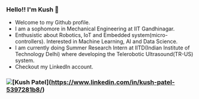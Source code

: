 ### Hello!! I'm Kush 👋

- Welcome to my Github profile. 
- I am a sophomore in Mechanical Engineering at IIT Gandhinagar. 
- Enthusistic about Robotics, IoT and Embedded system(micro-controllers). Interested in Machine Learning, AI and Data Science.
- I am currently doing Summer Research Intern at IITD(Indian Institute of Technology Delhi) where developing the Telerobotic Ultrasound(TR-US) system.
- Checkout my LinkedIn account.

### ![]({https://cdn3.iconfinder.com/data/icons/inficons/512/linkedin.png}")[Kush Patel](https://www.linkedin.com/in/kush-patel-5397281b8/)
<!--
**kushpatel19/kushpatel19** is a ✨ _special_ ✨ repository because its `README.md` (this file) appears on your GitHub profile.

Here are some ideas to get you started:

- 🔭 I’m currently working on ...
- 🌱 I’m currently learning ...
- 👯 I’m looking to collaborate on ...
- 🤔 I’m looking for help with ...
- 💬 Ask me about ...
- 📫 How to reach me: ...
- 😄 Pronouns: ...
- ⚡ Fun fact: ...
-->
